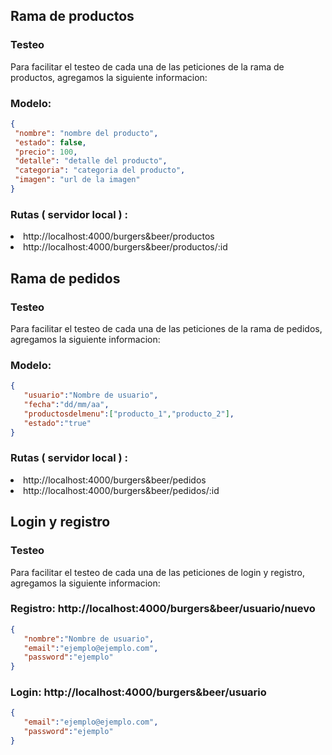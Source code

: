 ## Rama de productos 

### Testeo

Para facilitar el testeo de cada una de las peticiones de la rama de productos, agregamos la siguiente informacion:

### Modelo: 

 ```json
{
  "nombre": "nombre del producto",
  "estado": false,
  "precio": 100,
  "detalle": "detalle del producto",
  "categoria": "categoria del producto",
  "imagen": "url de la imagen"
}
``` 
### Rutas ( servidor local ) :
<li>http://localhost:4000/burgers&beer/productos
<li>http://localhost:4000/burgers&beer/productos/:id

## Rama de pedidos 

### Testeo

Para facilitar el testeo de cada una de las peticiones de la rama de pedidos, agregamos la siguiente informacion:

### Modelo: 

 ```json
{
    "usuario":"Nombre de usuario",
    "fecha":"dd/mm/aa",
    "productosdelmenu":["producto_1","producto_2"],
    "estado":"true"
}
``` 
### Rutas ( servidor local ) :
<li>http://localhost:4000/burgers&beer/pedidos
<li>http://localhost:4000/burgers&beer/pedidos/:id


## Login y registro 

### Testeo

Para facilitar el testeo de cada una de las peticiones de login y registro, agregamos la siguiente informacion:

### Registro: http://localhost:4000/burgers&beer/usuario/nuevo

 ```json
{
    "nombre":"Nombre de usuario",
    "email":"ejemplo@ejemplo.com",
    "password":"ejemplo"
}
``` 

### Login: http://localhost:4000/burgers&beer/usuario

 ```json
{
    "email":"ejemplo@ejemplo.com",
    "password":"ejemplo"
}
``` 





